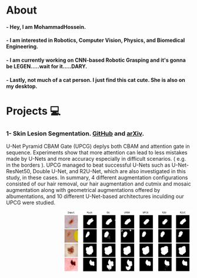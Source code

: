 # About

#### - Hey, I am MohammadHossein.
#### - I am interested in Robotics, Computer Vision, Physics, and Biomedical Engineering.
#### - I am currently working on CNN-based Robotic Grasping and it's gonna be LEGEN.....wait for it.....DARY.
#### - Lastly, not much of a cat person. I just find this cat cute. She is also on my desktop.


# Projects 💻

### 1- Skin Lesion Segmentation. [GitHub](https://github.com/pooya-mohammadi/unet-skin-cancer) and [arXiv](https://arxiv.org/abs/2210.16399).



U-Net Pyramid CBAM Gate (UPCG) deplys both CBAM and attention gate in sequence. Experiments show that more attention can lead to less mistakes made by U-Nets and more accuracy especially in difficult scenarios. ( e.g. in the borders ). UPCG managed to beat successful U-Nets such as U-Net-ResNet50, Double U-Net, and R2U-Net, which are also investigated in this study, in these cases. In summary, 4 different augmentation configurations consisted of our hair removal, our hair augmentation and cutmix and mosaic augmentation along with geometrical augmentations offered by albumentations, and 10 different U-Net-based architectures inculding our UPCG were studied.

<p align="center">
<img style="float: right;" src="https://github.com/mhkoosheshi/mhkoosheshi/blob/main/exp.png" width="350"/>
</p>
